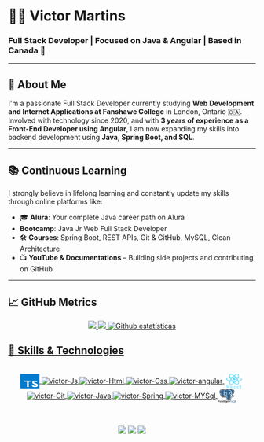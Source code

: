 # 👨‍💻 Victor Martins

### Full Stack Developer | Focused on Java & Angular | Based in Canada 🍁

---

## 👋 About Me

I'm a passionate Full Stack Developer currently studying **Web Development and Internet Applications at Fanshawe College** in London, Ontario 🇨🇦.  
Involved with technology since 2020, and with **3 years of experience as a Front-End Developer using Angular**, I am now expanding my skills into backend development using **Java, Spring Boot, and SQL**.


---

## 📚 Continuous Learning

I strongly believe in lifelong learning and constantly update my skills through online platforms like:

- 🎓 **Alura**: Your complete Java career path on Alura
- **Bootcamp**: Java Jr Web Full Stack Developer  
- 🛠️ **Courses**: Spring Boot, REST APIs, Git & GitHub, MySQL, Clean Architecture  
- 📺 **YouTube & Documentations** – Building side projects and contributing on GitHub

---



## 📈 GitHub Metrics

<div align="center">
  <a href="https://github.com/victormreis">
    
  <img height="150em" src="https://github-readme-stats.vercel.app/api?username=victormreis&show_icons=true&theme=blue-green&include_all_commits=true&count_private=true"/>
  <img height="150em" src="https://github-readme-stats.vercel.app/api/top-langs/?username=victormreis&layout=compact&langs_count=7&theme=dark"/>
  <img src="https://github-readme-streak-stats.herokuapp.com/?user=victormreis&theme=tokyonight" alt="Github estatísticas"/>

</div>

## 🚀 Skills & Technologies

<div align="center">
<div style="display: inline_block"><br/>
    <img align="center" alt="victor-TS" height="30" width="40" src="https://raw.githubusercontent.com/devicons/devicon/master/icons/typescript/typescript-original.svg">
    <img align="center" alt="victor-Js" height="30" width="40" src="https://cdn.jsdelivr.net/gh/devicons/devicon/icons/javascript/javascript-original.svg">
    <img align="center" alt="victor-Html" height="30" width="40" src="https://cdn.jsdelivr.net/gh/devicons/devicon/icons/html5/html5-original.svg">    
    <img align="center" alt="victor-Css" height="30" width="40" src="https://cdn.jsdelivr.net/gh/devicons/devicon/icons/css3/css3-original.svg">      
    <img align="center" alt="victor-angular" height="30" width="40" src="https://cdn.jsdelivr.net/gh/devicons/devicon/icons/angularjs/angularjs-original.svg"/>
    <img align="center" alt="victor-react" height="30" width="40" src="https://raw.githubusercontent.com/devicons/devicon/master/icons/react/react-original-wordmark.svg"/>
    <img align="center" alt="victor-Git" height="30" width="40" src="https://cdn.jsdelivr.net/gh/devicons/devicon/icons/git/git-original.svg">       
    <img align="center" alt="victor-Java" height="30" width="40" src="https://cdn.jsdelivr.net/gh/devicons/devicon/icons/java/java-plain.svg"> 
    <img align="center" alt="victor-Spring" height="30" width="40" src="https://cdn.jsdelivr.net/gh/devicons/devicon/icons/spring/spring-original.svg">
    <img align="center" alt="victor-MYSql" height="30" width="40"  src="https://cdn.jsdelivr.net/gh/devicons/devicon/icons/mysql/mysql-original.svg">
    <img align="center" alt="victor-Postgre" height="30" width="40"  src="https://raw.githubusercontent.com/devicons/devicon/master/icons/postgresql/postgresql-original-wordmark.svg">
  
<div><br/>
  
 ##

  <div>   
  <a href = "mailto:vitor.jhoul@gmail.com"><img src="https://img.shields.io/badge/-Gmail-%23333?style=for-the-badge&logo=gmail&logoColor=white" target="_blank"></a>
  <a href="https://www.linkedin.com/in/victorm-reis" target="_blank"><img src="https://img.shields.io/badge/-LinkedIn-%230077B5?style=for-the-badge&logo=linkedin&logoColor=white" target="_blank"></a>
  <a href="https://www.instagram.com/_vmreis/" target="_blank"><img src="https://img.shields.io/badge/-Instagram-%23E4405F?style=for-the-badge&logo=instagram&logoColor=white" target="_blank"></a>
    

    
</div>
